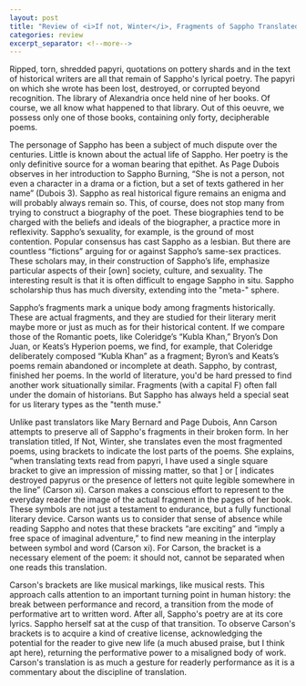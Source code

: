 ```yaml
---
layout: post
title: "Review of <i>If not, Winter</i>, Fragments of Sappho Translated by Anne Carson"
categories: review
excerpt_separator: <!--more-->
---
```

Ripped, torn, shredded papyri, quotations on pottery shards and in the text of historical writers are all that remain of Sappho's lyrical poetry.
The papyri on which she wrote has been lost, destroyed, or corrupted beyond recognition.
The library of Alexandria once held nine of her books.
Of course, we all know what happened to that library.
Out of this oeuvre, we possess only one of those books, containing only forty, decipherable poems.

The personage of Sappho has been a subject of much dispute over the centuries.
Little is known about the actual life of Sappho.
Her poetry is the only definitive source for a woman bearing that epithet.
As Page Dubois observes in her introduction to Sappho Burning, “She is not a person, not even a character in a drama or a fiction, but a set of texts gathered in her name” (Dubois 3).
Sappho as real historical figure remains an enigma and will probably always remain so.
This, of course, does not stop many from trying to construct a biography of the poet.
These biographies tend to be charged with the beliefs and ideals of the biographer, a practice more in reflexivity.
Sappho’s sexuality, for example, is the ground of most contention.
Popular consensus has cast Sappho as a lesbian.
But there are countless “fictions” arguing for or against Sappho’s same-sex practices.
These scholars may, in their construction of Sappho’s life, emphasize particular aspects of their [own] society, culture, and sexuality.
The interesting result is that it is often difficult to engage Sappho in situ.
Sappho scholarship thus has much diversity, extending into the "meta-" sphere.

Sappho’s fragments mark a unique body among fragments historically.
These are actual fragments, and they are studied for their literary merit maybe more or just as much as for their historical content.
If we compare those of the Romantic poets, like Coleridge’s “Kubla Khan,” Bryon’s Don Juan, or Keats’s Hyperion poems, we find, for example, that Coleridge deliberately composed “Kubla Khan” as a fragment; Byron’s and Keats’s poems remain abandoned or incomplete at death.
Sappho, by contrast, finished her poems.
In the world of literature, you'd be hard pressed to find another work situationally similar.
Fragments (with a capital F) often fall under the domain of historians.
But Sappho has always held a special seat for us literary types as the "tenth muse."

Unlike past translators like Mary Bernard and Page Dubois, Ann Carson attempts to preserve all of Sappho's fragments in their broken form.
In her translation titled, If Not, Winter, she translates even the most fragmented poems, using brackets to indicate the lost parts of the poems.
She explains, “when translating texts read from papyri, I have used a single square bracket to give an impression of missing matter, so that ] or [ indicates destroyed papyrus or the presence of letters not quite legible somewhere in the line” (Carson xi).
Carson makes a conscious effort to represent to the everyday reader the image of the actual fragment in the pages of her book.
These symbols are not just a testament to endurance, but a fully functional literary device.
Carson wants us to consider that sense of absence while reading Sappho and notes that these brackets “are exciting” and “imply a free space of imaginal adventure,” to find new meaning in the interplay between symbol and word (Carson xi).
For Carson, the bracket is a necessary element of the poem: it should not, cannot be separated when one reads this translation.

Carson's brackets are like musical markings, like musical rests.
This approach calls attention to an important turning point in human history: the break between performance and record, a transition from the mode of performative art to written word.
After all, Sappho's poetry are at its core lyrics.
Sappho herself sat at the cusp of that transition.
To observe Carson's brackets is to acquire a kind of creative license, acknowledging the potential for the reader to give new life (a much abused praise, but I think apt here), returning the performative power to a misaligned body of work.
Carson's translation is as much a gesture for readerly performance as it is a commentary about the discipline of translation.
